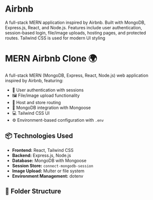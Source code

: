 # Airbnb
A full-stack MERN application inspired by Airbnb. Built with MongoDB, Express.js, React, and Node.js. Features include user authentication, session-based login, file/image uploads, hosting pages, and protected routes. Tailwind CSS is used for modern UI styling
# MERN Airbnb Clone 🌍

A full-stack MERN (MongoDB, Express, React, Node.js) web application inspired by Airbnb, featuring:

- 🔐 User authentication with sessions
- 🖼️ File/image upload functionality
- 🏡 Host and store routing
- 💾 MongoDB integration with Mongoose
- 💻 Tailwind CSS UI
- ⚙️ Environment-based configuration with `.env`

## 📦 Technologies Used

- **Frontend:** React, Tailwind CSS
- **Backend:** Express.js, Node.js
- **Database:** MongoDB with Mongoose
- **Session Store:** `connect-mongodb-session`
- **Image Upload:** Multer or file system
- **Environment Management:** dotenv

## 📁 Folder Structure

